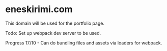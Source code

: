# eneskirimi.com
This domain will be used for the portfolio page.

Todo: Set up webpack dev server to be used.

Progress 17/10 - Can do bundling files and assets via loaders for webpack.

